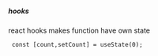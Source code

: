 #####   hooks
react hooks makes function have own state
```
 const [count,setCount] = useState(0);
 ```